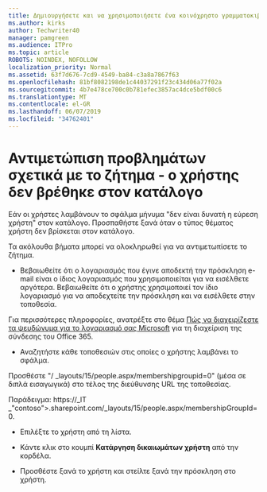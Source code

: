 ```yaml
---
title: Δημιουργήσετε και να χρησιμοποιήσετε ένα κοινόχρηστο γραμματοκιβώτιο
ms.author: kirks
author: Techwriter40
manager: pamgreen
ms.audience: ITPro
ms.topic: article
ROBOTS: NOINDEX, NOFOLLOW
localization_priority: Normal
ms.assetid: 63f7d676-7cd9-4549-ba84-c3a8a7867f63
ms.openlocfilehash: 81bf8082198de1c44037291f23c434d06a77f02a
ms.sourcegitcommit: 4b7e478ce700c0b781efec3857ac4dce5bdf00c6
ms.translationtype: MT
ms.contentlocale: el-GR
ms.lasthandoff: 06/07/2019
ms.locfileid: "34762401"
---
```

# <a name="troubleshoot-issue---user-not-found-in-directory"></a>Αντιμετώπιση προβλημάτων σχετικά με το ζήτημα - ο χρήστης δεν βρέθηκε στον κατάλογο

Εάν οι χρήστες λαμβάνουν το σφάλμα μήνυμα "δεν είναι δυνατή η εύρεση χρήστη" στον κατάλογο. Προσπαθήστε ξανά όταν ο τύπος θέματος χρήστη δεν βρίσκεται στον κατάλογο.

Τα ακόλουθα βήματα μπορεί να ολοκληρωθεί για να αντιμετωπίσετε το ζήτημα.

- Βεβαιωθείτε ότι ο λογαριασμός που έγινε αποδεκτή την πρόσκληση e-mail είναι ο ίδιος λογαριασμός που χρησιμοποιείται για να εισέλθετε αργότερα. Βεβαιωθείτε ότι ο χρήστης χρησιμοποιεί τον ίδιο λογαριασμό για να αποδεχτείτε την πρόσκληση και να εισέλθετε στην τοποθεσία. 

Για περισσότερες πληροφορίες, ανατρέξτε στο θέμα [Πώς να διαχειρίζεστε τα ψευδώνυμα για το λογαριασμό σας Microsoft</a> για τη διαχείριση της σύνδεσης του Office 365](https://support.microsoft.com/help/12407/microsoft-account-how-to-manage-aliases). 

- Αναζητήστε κάθε τοποθεσιών στις οποίες ο χρήστης λαμβάνει το σφάλμα. 

Προσθέστε "/ _layouts/15/people.aspx/membershipgroupid=0" (μέσα σε διπλά εισαγωγικά) στο τέλος της διεύθυνσης URL της τοποθεσίας. 

Παράδειγμα: https://_lT _"contoso">.sharepoint.com/_layouts/15/people.aspx/membershipGroupId=0.

- Επιλέξτε το χρήστη από τη λίστα.

- Κάντε κλικ στο κουμπί **Κατάργηση δικαιωμάτων χρήστη** από την κορδέλα. 
-  Προσθέστε ξανά το χρήστη και στείλτε ξανά την πρόσκληση στο χρήστη.

